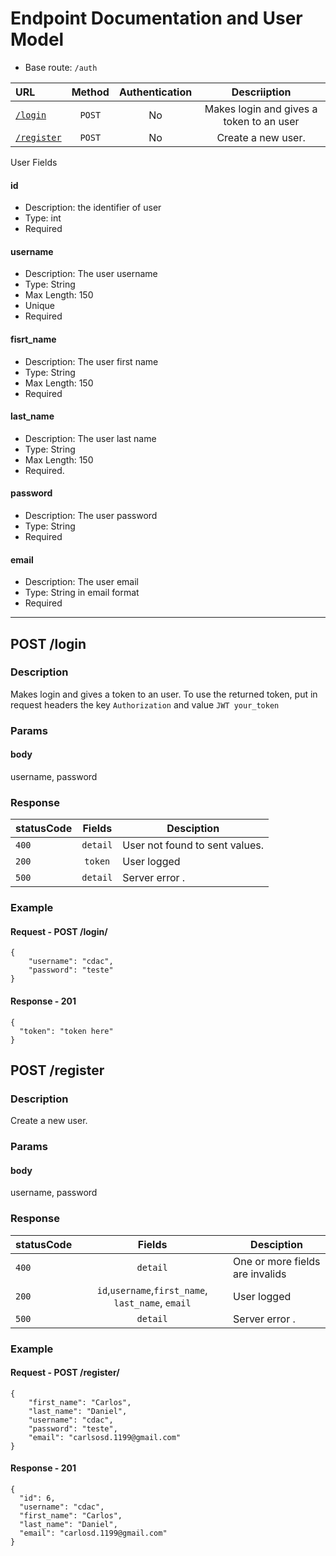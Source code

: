 #  Endpoint Documentation and User Model

* Base route: `/auth`

| URL                                                                 | Method  | Authentication | Descriiption                                                                         |
| :------------------------------------------------------------------ | :-----: | :------------: | :----------------------------------------------------------------------------------: |
| [`/login`](#markdown-header-post-user)                        | `POST`  |     No         | Makes login and gives a token to an user |
| [`/register`](#markdown-header-post-user)                    | `POST`  |     No         | Create a new user.|

User Fields

#### id
- Description: the identifier of user
- Type: int
- Required

#### username
- Description: The user username
- Type: String
- Max Length: 150
- Unique
- Required

#### fisrt_name
- Description: The user first name
- Type: String
- Max Length: 150
- Required

#### last_name
- Description: The user last name
- Type: String
- Max Length: 150
- Required.

#### password
- Description: The user password
- Type: String
- Required

#### email
- Description: The user email
- Type: String in email format
- Required
---
## POST /login
### Description
Makes login and gives a token to an user. To use the returned token, put in request headers the key `Authorization` and value `JWT your_token`

### Params
#### body
username, password

### Response
| statusCode |  Fields                               | Desciption                                                      |
| :--------- | :-----------------------------------: | --------------------------------------------------------------- |
| `400`      |     `detail`                          | User not found to sent values.                                  |
| `200`      |      `token`                          | User logged                                                     |
| `500`      |     `detail`                          | Server error  .                                                 |

### Example
#### Request - POST /login/
```
{
	"username": "cdac",
	"password": "teste"
}
```

#### Response - 201

```
{
  "token": "token here"
}

```



## POST /register
### Description
Create a new user.

### Params
#### body
username, password

### Response
| statusCode |  Fields                                                                    | Desciption                                                      |
| :--------- | :------------------------------------------------------------------------: | --------------------------------------------------------------- |
| `400`      |     `detail`                                                               | One or more fields are invalids                                 |
| `200`      |  `id`,`username`,`first_name`, `last_name`, `email`                        | User logged                                                     |
| `500`      |     `detail`                                                               | Server error  .                                                 |

### Example
#### Request - POST /register/
```
{
	"first_name": "Carlos",
	"last_name": "Daniel",
	"username": "cdac",
	"password": "teste",
	"email": "carlsosd.1199@gmail.com"
}
```

#### Response - 201

```
{
  "id": 6,
  "username": "cdac",
  "first_name": "Carlos",
  "last_name": "Daniel",
  "email": "carlosd.1199@gmail.com"
}

```
